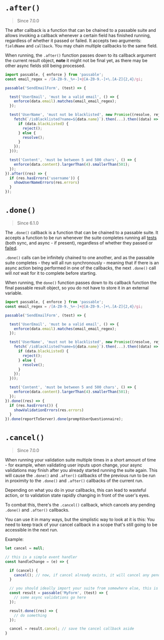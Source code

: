 # `.after()`

> Since 7.0.0

The after callback is a function that can be chained to a passable suite and allows invoking a callback whenever a certain field has finished running, regardless of whether it passed or failed. It accepts two arguments: `fieldName` and `callback`. You may chain multiple callbacks to the same field.

When running, the `.after()` function passes down to its callback argument the current result object, **note** it might not be final yet, as there may be other async fields still being processed.

```js
import passable, { enforce } from 'passable';
const email_regex = /[A-Z0-9._%+-]+@[A-Z0-9.-]+\.[A-Z]{2,4}/gi;

passable('SendEmailForm', (test) => {

  test('UserEmail', 'must be a valid email', () => {
    enforce(data.email).matches(email_email_regex);
  });

  test('UserName', 'must not be blacklisted', new Promise((resolve, reject) => {
    fetch(`/isBlacklisted?name=${data.name}`).then(...).then((data) => {
      if (data.blackListed) {
        reject();
      } else {
        resolve();
      }
    });
  }));

  test('Content', 'must be between 5 and 500 chars', () => {
    enforce(data.content).largerThan(4).smallerThan(501);
  });
}).after((res) => {
  if (res.hasErrors('username')) {
    showUserNameErrors(res.errors)
  }
});
```

# `.done()`

> Since 6.1.0

The `.done()` callback is a function that can be chained to a passable suite. It accepts a function to be run whenever the suite completes running all [tests](../test/index.md) (both sync, and async - if present), regardless of whether they passed or [failed](../test/how_to_fail.md).

`.done()` calls can be infinitely chained to one another, and as the passable suite completes - they will all run synchronously - meaning that if there is an async action being performed in one of the callbacks, the next `.done()` call will *not* wait for it to complete before starting.

When running, the `done()` function passes down to its callback function the final passable result object, so you do not have to store it in an external variable.

```js
import passable, { enforce } from 'passable';
const email_regex = /[A-Z0-9._%+-]+@[A-Z0-9.-]+\.[A-Z]{2,4}/gi;

passable('SendEmailForm', (test) => {

  test('UserEmail', 'must be a valid email', () => {
    enforce(data.email).matches(email_email_regex);
  });

  test('UserName', 'must not be blacklisted', new Promise((resolve, reject) => {
    fetch(`/isBlacklisted?name=${data.name}`).then(...).then((data) => {
      if (data.blackListed) {
        reject();
      } else {
        resolve();
      }
    });
  }));

  test('Content', 'must be between 5 and 500 chars', () => {
    enforce(data.content).largerThan(4).smallerThan(501);
  });
}).done((res) => {
  if (res.hasErrors()) {
    showValidationErrors(res.errors)
  }
}).done(reportToServer).done(promptUserQuestionnaire);
```

# `.cancel()`

> Since 7.0.0

When running your validation suite multiple times in a short amount of time - for example, when validating user inputs upon change, your async validations may finish after you already started running the suite again. This will cause the `.done()` and `.after()` callbacks of the previous run to be run in proximity to the `.done()` and `.after()` callbacks of the current run.

Depending on what you do in your callbacks, this can lead to wasteful action, or to validation state rapidly changing in front of the user's eyes.

To combat this, there's the `.cancel()` callback, which cancels any pending `.done()` and `.after()` callbacks.

You can use it in many ways, but the simplistic way to look at it is this: You need to keep track of your cancel callback in a scope that's still going to be accessible in the next run.

Example:

```js
let cancel = null;

// this is a simple event handler
const handleChange = (e) => {

  if (cancel) {
    cancel(); // now, if cancel already exists, it will cancel any pending callbacks
  }

  // you should ideally import your suite from somewhere else, this is here just for the demonstration
  const result = passable('MyForm', (test) => {
    // some async validations go here
  });

  result.done((res) => {
    // do something
  });

  cancel = result.cancel; // save the cancel callback aside
}
```